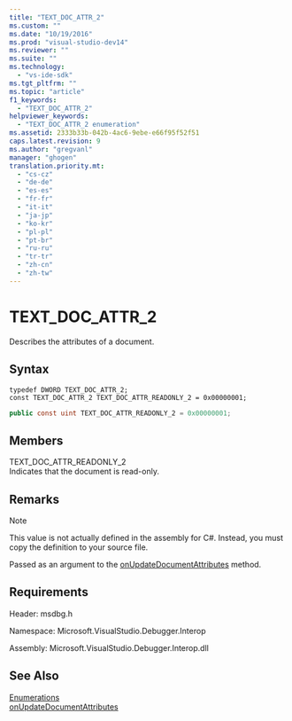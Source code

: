 ```yaml
---
title: "TEXT_DOC_ATTR_2"
ms.custom: ""
ms.date: "10/19/2016"
ms.prod: "visual-studio-dev14"
ms.reviewer: ""
ms.suite: ""
ms.technology: 
  - "vs-ide-sdk"
ms.tgt_pltfrm: ""
ms.topic: "article"
f1_keywords: 
  - "TEXT_DOC_ATTR_2"
helpviewer_keywords: 
  - "TEXT_DOC_ATTR_2 enumeration"
ms.assetid: 2333b33b-042b-4ac6-9ebe-e66f95f52f51
caps.latest.revision: 9
ms.author: "gregvanl"
manager: "ghogen"
translation.priority.mt: 
  - "cs-cz"
  - "de-de"
  - "es-es"
  - "fr-fr"
  - "it-it"
  - "ja-jp"
  - "ko-kr"
  - "pl-pl"
  - "pt-br"
  - "ru-ru"
  - "tr-tr"
  - "zh-cn"
  - "zh-tw"
---
```

# TEXT_DOC_ATTR_2
Describes the attributes of a document.  
  
## Syntax  
  
```cpp#  
typedef DWORD TEXT_DOC_ATTR_2;  
const TEXT_DOC_ATTR_2 TEXT_DOC_ATTR_READONLY_2 = 0x00000001;  
```  
  
```c#  
public const uint TEXT_DOC_ATTR_READONLY_2 = 0x00000001;  
```  
  
## Members  
 TEXT_DOC_ATTR_READONLY_2  
 Indicates that the document is read-only.  
  
## Remarks  
  
> [!NOTE]
>  This value is not actually defined in the assembly for C#. Instead, you must copy the definition to your source file.  
  
 Passed as an argument to the [onUpdateDocumentAttributes](../extensibility-debugger-reference/idebugdocumenttextevents2--onupdatedocumentattributes.md) method.  
  
## Requirements  
 Header: msdbg.h  
  
 Namespace: Microsoft.VisualStudio.Debugger.Interop  
  
 Assembly: Microsoft.VisualStudio.Debugger.Interop.dll  
  
## See Also  
 [Enumerations](../extensibility-debugger-reference/enumerations--visual-studio-debugging-.md)   
 [onUpdateDocumentAttributes](../extensibility-debugger-reference/idebugdocumenttextevents2--onupdatedocumentattributes.md)